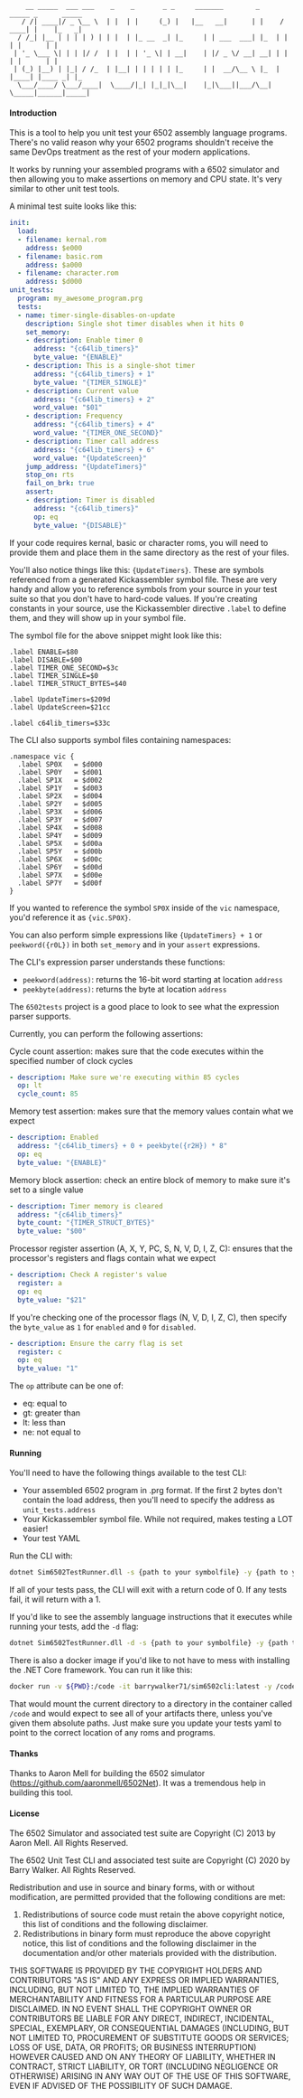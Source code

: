         __ _____  ___ ___    _    _       _ _     _______        _      _____ _      _____
       / /| ____|/ _ \__ \  | |  | |     (_) |   |__   __|      | |    / ____| |    |_   _|
      / /_| |__ | | | | ) | | |  | |_ __  _| |_     | | ___  ___| |_  | |    | |      | |
     | '_ \___ \| | | |/ /  | |  | | '_ \| | __|    | |/ _ \/ __| __| | |    | |      | |
     | (_) |__) | |_| / /_  | |__| | | | | | |_     | |  __/\__ \ |_  | |____| |____ _| |_
      \___/____/ \___/____|  \____/|_| |_|_|\__|    |_|\___||___/\__|  \_____|______|_____|


#### Introduction

This is a tool to help you unit test your 6502 assembly language programs. There's no valid reason why your 6502 programs shouldn't receive the same DevOps treatment as the rest of your modern applications.

It works by running your assembled programs with a 6502 simulator and then allowing you to make assertions on memory and CPU state. It's very similar to other unit test tools.

A minimal test suite looks like this:

```yaml
init:
  load:
  - filename: kernal.rom
    address: $e000
  - filename: basic.rom
    address: $a000
  - filename: character.rom
    address: $d000
unit_tests:
  program: my_awesome_program.prg
  tests:
  - name: timer-single-disables-on-update
    description: Single shot timer disables when it hits 0
    set_memory:
    - description: Enable timer 0
      address: "{c64lib_timers}"
      byte_value: "{ENABLE}"
    - description: This is a single-shot timer
      address: "{c64lib_timers} + 1"
      byte_value: "{TIMER_SINGLE}"
    - description: Current value
      address: "{c64lib_timers} + 2"
      word_value: "$01"
    - description: Frequency
      address: "{c64lib_timers} + 4"
      word_value: "{TIMER_ONE_SECOND}"
    - description: Timer call address
      address: "{c64lib_timers} + 6"
      word_value: "{UpdateScreen}"
    jump_address: "{UpdateTimers}"
    stop_on: rts
    fail_on_brk: true
    assert:
    - description: Timer is disabled
      address: "{c64lib_timers}"
      op: eq
      byte_value: "{DISABLE}"
```

If your code requires kernal, basic or character roms, you will need to provide them and place them in the same directory as the rest of your files.

You'll also notice things like this: `{UpdateTimers}`. These are symbols referenced from a generated Kickassembler symbol file. These are very handy and allow you to reference symbols from your source in your test suite so that you don't have to hard-code values. If you're creating constants in your source, use the Kickassembler directive `.label` to define them, and they will show up in your symbol file.

The symbol file for the above snippet might look like this:

```
.label ENABLE=$80
.label DISABLE=$00
.label TIMER_ONE_SECOND=$3c
.label TIMER_SINGLE=$0
.label TIMER_STRUCT_BYTES=$40

.label UpdateTimers=$209d
.label UpdateScreen=$21cc

.label c64lib_timers=$33c
```

The CLI also supports symbol files containing namespaces:

```
.namespace vic {
  .label SP0X   = $d000
  .label SP0Y   = $d001
  .label SP1X   = $d002
  .label SP1Y   = $d003
  .label SP2X   = $d004
  .label SP2Y   = $d005
  .label SP3X   = $d006
  .label SP3Y   = $d007
  .label SP4X   = $d008
  .label SP4Y   = $d009
  .label SP5X   = $d00a
  .label SP5Y   = $d00b
  .label SP6X   = $d00c
  .label SP6Y   = $d00d
  .label SP7X   = $d00e
  .label SP7Y   = $d00f
}
```

If you wanted to reference the symbol `SP0X` inside of the `vic` namespace, you'd reference it as `{vic.SP0X}`.

You can also perform simple expressions like `{UpdateTimers} + 1` or `peekword({r0L})` in both `set_memory` and in your `assert` expressions.

The CLI's expression parser understands these functions:

- `peekword(address)`: returns the 16-bit word starting at location `address`
- `peekbyte(address)`: returns the byte at location `address`

The `6502tests` project is a good place to look to see what the expression parser supports.

Currently, you can perform the following assertions:

Cycle count assertion: makes sure that the code executes within the specified number of clock cycles
```yaml
- description: Make sure we're executing within 85 cycles
  op: lt
  cycle_count: 85
```

Memory test assertion: makes sure that the memory values contain what we expect
```yaml
- description: Enabled
  address: "{c64lib_timers} + 0 + peekbyte({r2H}) * 8"
  op: eq
  byte_value: "{ENABLE}"
```

Memory block assertion: check an entire block of memory to make sure it's set to a single value
```yaml
- description: Timer memory is cleared
  address: "{c64lib_timers}"
  byte_count: "{TIMER_STRUCT_BYTES}"
  byte_value: "$00"
```

Processor register assertion (A, X, Y, PC, S, N, V, D, I, Z, C): ensures that the processor's registers and flags contain what we expect
```yaml
- description: Check A register's value
  register: a
  op: eq
  byte_value: "$21"
```

If you're checking one of the processor flags (N, V, D, I, Z, C), then specify the `byte_value` as `1` for `enabled` and `0` for `disabled`.
```yaml
- description: Ensure the carry flag is set
  register: c
  op: eq
  byte_value: "1"
```


The `op` attribute can be one of:

- eq: equal to
- gt: greater than
- lt: less than
- ne: not equal to


#### Running

You'll need to have the following things available to the test CLI:

- Your assembled 6502 program in .prg format. If the first 2 bytes don't contain the load address, then you'll need to specify the address as `unit_tests.address`
- Your Kickassembler symbol file. While not required, makes testing a LOT easier!
- Your test YAML

Run the CLI with:

```bash
dotnet Sim6502TestRunner.dll -s {path to your symbolfile} -y {path to your test yaml}
```

If all of your tests pass, the CLI will exit with a return code of 0. If any tests fail, it will return with a 1.

If you'd like to see the assembly language instructions that it executes while running your tests, add the `-d` flag:

```bash
dotnet Sim6502TestRunner.dll -d -s {path to your symbolfile} -y {path to your test yaml}
```

There is also a docker image if you'd like to not have to mess with installing the .NET Core framework. You can run it like this:

```bash
docker run -v ${PWD}:/code -it barrywalker71/sim6502cli:latest -y /code/{your test yaml} -s /code/{your symbol file} -d
```

That would mount the current directory to a directory in the container called `/code` and would expect to see all of your artifacts there, unless you've given them absolute paths. Just make sure you update your tests yaml to point to the correct location of any roms and programs.

#### Thanks

Thanks to Aaron Mell for building the 6502 simulator (https://github.com/aaronmell/6502Net). It was a tremendous help in building this tool.


#### License

The 6502 Simulator and associated test suite are Copyright (C) 2013 by Aaron Mell. All Rights Reserved.

The 6502 Unit Test CLI and associated test suite are Copyright (C) 2020 by Barry Walker. All Rights Reserved.

Redistribution and use in source and binary forms, with or without
modification, are permitted provided that the following conditions are met:

1. Redistributions of source code must retain the above copyright notice, this
   list of conditions and the following disclaimer.
2. Redistributions in binary form must reproduce the above copyright notice,
   this list of conditions and the following disclaimer in the documentation
   and/or other materials provided with the distribution.

THIS SOFTWARE IS PROVIDED BY THE COPYRIGHT HOLDERS AND CONTRIBUTORS "AS IS" AND
ANY EXPRESS OR IMPLIED WARRANTIES, INCLUDING, BUT NOT LIMITED TO, THE IMPLIED
WARRANTIES OF MERCHANTABILITY AND FITNESS FOR A PARTICULAR PURPOSE ARE
DISCLAIMED. IN NO EVENT SHALL THE COPYRIGHT OWNER OR CONTRIBUTORS BE LIABLE FOR
ANY DIRECT, INDIRECT, INCIDENTAL, SPECIAL, EXEMPLARY, OR CONSEQUENTIAL DAMAGES
(INCLUDING, BUT NOT LIMITED TO, PROCUREMENT OF SUBSTITUTE GOODS OR SERVICES;
LOSS OF USE, DATA, OR PROFITS; OR BUSINESS INTERRUPTION) HOWEVER CAUSED AND
ON ANY THEORY OF LIABILITY, WHETHER IN CONTRACT, STRICT LIABILITY, OR TORT
(INCLUDING NEGLIGENCE OR OTHERWISE) ARISING IN ANY WAY OUT OF THE USE OF THIS
SOFTWARE, EVEN IF ADVISED OF THE POSSIBILITY OF SUCH DAMAGE.
